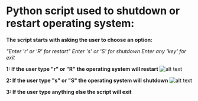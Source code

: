 # Python script used to shutdown or restart operating system:

**The script starts with asking the user to choose an option:**

*"Enter 'r' or 'R' for restart"*
*Enter 's' or 'S' for shutdown*
*Enter any 'key' for exit*

**1: If the user type "r" or "R" the operating system will restart**
![alt text](https://images.drivereasy.com/wp-content/uploads/2018/08/cropped-Snap30-1-1.jpg)


**2: If the user type "s" or "S" the operating system will shutdown**
![alt text](https://cdn.wccftech.com/wp-content/uploads/2020/03/shutdown.jpg.eeb8a2adb9dc03eac731f9be7b42b1ba-1024x516-1.jpg)


**3: If the user type anything else the script will exit**
